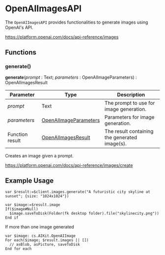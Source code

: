# OpenAIImagesAPI

The `OpenAIImagesAPI` provides functionalities to generate images using OpenAI's API.

https://platform.openai.com/docs/api-reference/images

## Functions

### generate()

**generate**(*prompt* : Text; *parameters* : OpenAIImageParameters) : OpenAIImagesResult

| Parameter        | Type                                           | Description                                          |
|------------------|------------------------------------------------|------------------------------------------------------|
| *prompt*         | Text                                         | The prompt to use for image generation.              |
| *parameters*     | [OpenAIImageParameters](OpenAIImageParameters.md) | Parameters for image generation.                     |
| Function result| [OpenAIImagesResult](OpenAIImagesResult.md)       | The result containing the generated image(s).        |

Creates an image given a prompt.

https://platform.openai.com/docs/api-reference/images/create

## Example Usage

```4d
var $result:=$client.images.generate("A futuristic city skyline at sunset"; {size: "1024x1024"})

var $image:=$result.image
If($image#Null)
  $image.saveToDisk(Folder(fk desktop folder).file("skylinecity.png"))
End if
```

If more than one image generated

```4d
var $image: cs.AIKit.OpenAIImage
For each($image; $result.images || [])
  // asBlob, asPicture, saveToDisk
End for each
```
